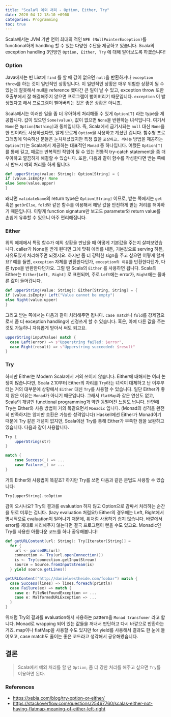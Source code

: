 ```yaml
---
title: "Scala의 예외 처리 - Option, Either, Try"
date: 2020-04-12 18:10 +0900
categories: Programming
toc: true
---
```


Scala에서는 JVM 기반 언어 최대의 적인 `NPE (NullPointerException)`를 functional하게 handling 할 수 있는 다양한 수단을 제공하고 있습니다. Scala의 exception handling 3인방인 `Option, Either, Try` 에 대해 알아보도록 하겠습니다!

### Option
Java에서는 빈 List에 `find` 를 할 때 값이 없으면 `null`을 반환하거나 `exception throw`를 하는 것이 일반적인 상황입니다. 이 일반적인 상황은 매우 위험한 상황이 될 수 있는데 잘못해서 null을 reference 했다간 큰 일이 날 수 있고, exception throw 또한 호출부에서 잘 해결해주지 않으면 프로그램이 뻗어버리기 때문입니다. `exception` 이 발생했다고 해서 프로그램이 뻗어버리는 것은 좋은 상황은 아니죠.

Scala에서는 이러한 일을 좀 더 우아하게 처리해줄 수 있게 `Option[T]` 라는 type을 제공합니다. 값이 있으면 `Some(value)`, 값이 없으면 `None`을 반환하는 녀석입니다. 여기서 `None`은 `Option[Nothing]`과 동치입니다. 즉, Scala에서 금기시되는 `null` 대신 `None`을 한 번이라도 사용하셨다면, 알게 모르게 `Option`을 사용하고 계셨던 겁니다. 함수형 프로그래밍에 익숙하신 분들은 눈치채셨겠지만 특정 값을 `포장하고, 꺼내는` 방법을 제공하는 `Option[T]`는 Scala에서 제공하는 대표적인 `Monad` 중 하나입니다. 어쨌든 `Option[T]`를 통해 길고, 때로는 반복적인 작업이 될 수 있는 전통적 try-catch statement을 좀 더 우아하고 깔끔하게 해결할 수 있습니다. 또한, 다음과 같이 함수를 작성한다면 받는 쪽에서 반드시 예외 처리를 하게 됩니다:

```scala
def upperString(value: String): Option[String] = {
if (value.isEmpty) None
else Some(value.upper)
}
```

왜냐면 `validateName`의 return type은 `Option[String]` 이므로, 받는 쪽에서는 `get` 혹은 `getOrElse`, `fold`와 같은 함수를 이용해서 해당 값을 안전하게 받는 처리를 해야하기 때문입니다. 이렇게 function signature만 보고도 parameter와 return value를 손쉽게 유추할 수 있으니 아주 편리해집니다.

### Either
위의 예제에서 특정 함수가 예외 상황을 만났을 때 어떻게 기본값을 주는지 살펴보았습니다. caller가 None을 받게 된다면 그에 맞춰 에러를 내든, 기본값으로 serving 하든, 자유도있게 처리해주면 되겠지요. 하지만 좀 더 강력한 sign을 주고 싶으면 어떻게 할까요? 예를 들면, `exception` 자체를 반환한다던가, `exception의 이유`를 반환한다던가, 다른 type을 반환한다던가요. 그럴 땐 Scala의 `Either` 를 사용하면 됩니다. Scala의 Either는 `Either[Left, Right]` 로 표현되며, 주로 `Left`에는 error가, `Right`에는 올바른 값이 들어갑니다.

```scala
def upperString(value: String): Either[String, String] = {
if (value.isEmpty) Left("Value cannot be empty")
else Right(value.upper)
}
```

그리고 받는 쪽에서는 다음과 같이 처리해주면 됩니다. `case match`나 `fold`를 강제함으로서 좀 더 exception handling에 신경쓰게 할 수 있습니다. 혹은, 아예 다른 값을 주는 것도 가능하니 자유롭게 받아서 써도 되고요.

```scala
upperString(inputValue) match {
  case Left(error) => s"Upperstring failed: $error",
  case Right(result) => s"Upperstring succeeded: $result"
}
```

### Try
하지만 Either는 Modern Scala에서 거의 쓰이지 않습니다. Either에 대해서는 여러 논쟁이 많습니다만, Scala 2.10부터 Either의 자리를 `Try`라는 녀석이 대체하고 난 이후부터는 거의 대부분에 상황에서 `Either` 대신 `Try`를 사용할 수 있습니다. 일단 Either가 좋지 않은 이유는 `Monad`가 아니기 때문입니다. 그래서 `flatMap`과 같은 연산도 없고, Scala의 개념인 functional programming과 약간 동떨어진 느낌도 납니다. 반면에 Try는 Either와 사용 방법이 거의 똑같으면서 `Monadic` 입니다. (Monad의 성격을 완전히 만족하지는 않지만 호환은 가능한 성격입니다) Haskell에선 Either가 Monad이기 때문에 Try 같은 개념이 없지만, Scala에선 Try를 통해 Either가 부족한 점을 보완하고 있습니다. 다음과 같이 사용합니다.

```scala
Try {
    upperString(str)
}

match {
    case Success(_) => ...
    case Failure(_) => ...
}
```

거의 Either와 사용법이 똑같죠? 하지만 Try를 쓰면 다음과 같은 문법도 사용할 수 있습니다:

```
Try(upperString).toOption
```

감이 오시나요? Try의 결과를 evaluation 하지 않고 Option으로 감싸서 처리하는 순간을 뒤로 미루는 겁니다. (lazy evaluation 처럼요!) Either의 경우에는 Left, Right에서 명시적으로 evaluation이 일어나기 때문에, 위처럼 사용하기 쉽지 않습니다. 바깥에서 error를 제대로 처리해주지 않는다면 결국 프로그램이 뻗을 수도 있고요. Monadic인 Try를 사용한 아름다운 코드를 하나 공유해봅니다!

```scala
def getURLContent(url: String): Try[Iterator[String]] =
  for {
    url <- parseURL(url)
    connection <- Try(url.openConnection())
    is <- Try(connection.getInputStream)
    source = Source.fromInputStream(is)
  } yield source.getLines()

getURLContent("http://danielwestheide.com/foobar") match {
  case Success(lines) => lines.foreach(println)
  case Failure(ex) => match {
    case e: FileNotFoundException => ...
    case e: MalformedURLException => ...
  }
}
```

위처럼 Try의 결과를 evaluation해서 사용하는 pattern을 `Monad transfomer` 라고 합니다. Monad로 wrapping 되어 있는 값들을 꺼내서 판단하고 다시 바깥으로 반환하는 거죠. map이나 flatMap을 사용할 수도 있지만 for yield를 사용해서 결과도 한 눈에 들어오고, case match도 줄이는 좋은 코드라고 생각해서 공유해봤습니다.

## 결론
> Scala에서 예외 처리를 할 땐 `Option`, 좀 더 강한 처리를 해주고 싶으면 `Try`를 이용하면 된다.

### References
- https://xebia.com/blog/try-option-or-either/
- https://stackoverflow.com/questions/25467760/scalas-either-not-having-flatmap-meaning-of-either-left-right

